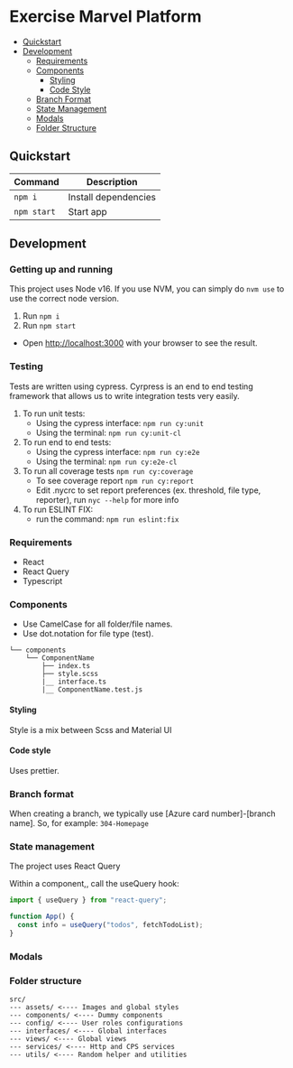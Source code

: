 # Exercise Marvel Platform

<!-- START doctoc generated TOC please keep comment here to allow auto update -->
<!-- DON'T EDIT THIS SECTION, INSTEAD RE-RUN doctoc TO UPDATE -->

- [Quickstart](#quickstart)
- [Development](#development)
  - [Requirements](#requirements)
  - [Components](#components)
    - [Styling](#styling)
    - [Code Style](#code-style)
  - [Branch Format](#branch-format)
  - [State Management](#state-management)
  - [Modals](#modals)
  - [Folder Structure](#folder-structure)

<!-- END doctoc generated TOC please keep comment here to allow auto update -->

## Quickstart

| Command     | Description          |
| ----------- | -------------------- |
| `npm i`     | Install dependencies |
| `npm start` | Start app            |

## Development

### Getting up and running

This project uses Node v16. If you use NVM, you can simply do `nvm use` to use the correct node version.

1. Run `npm i`
2. Run `npm start`

- Open [http://localhost:3000](http://localhost:3000) with your browser to see the result.

### Testing

Tests are written using cypress. Cyrpress is an end to end testing framework that allows us to write integration tests very easily.

1. To run unit tests:
    - Using the cypress interface: `npm run cy:unit`
    - Using the terminal: `npm run cy:unit-cl`
2. To run end to end tests:
    - Using the cypress interface: `npm run cy:e2e`
    - Using the terminal: `npm run cy:e2e-cl`
3. To run all coverage tests `npm run cy:coverage`
    - To see coverage report `npm run cy:report`
    - Edit .nycrc to set report preferences (ex. threshold, file type, reporter), run `nyc --help` for more info
4. To run ESLINT FIX:
    - run the command: `npm run eslint:fix`

### Requirements

- React
- React Query
- Typescript

### Components

- Use CamelCase for all folder/file names.
- Use dot.notation for file type (test).

```
└── components
    └── ComponentName
        ├── index.ts
        ├── style.scss
        |__ interface.ts
        |__ ComponentName.test.js
```

#### Styling

Style is a mix between Scss and Material UI

#### Code style

Uses prettier.

### Branch format

When creating a branch, we typically use [Azure card number]-[branch name]. So, for example: `304-Homepage`

### State management

The project uses React Query

Within a component,, call the useQuery hook:

```js
import { useQuery } from "react-query";

function App() {
  const info = useQuery("todos", fetchTodoList);
}
```

### Modals

### Folder structure

```
src/
--- assets/ <---- Images and global styles
--- components/ <---- Dummy components
--- config/ <---- User roles configurations
--- interfaces/ <---- Global interfaces
--- views/ <---- Global views
--- services/ <---- Http and CPS services
--- utils/ <---- Random helper and utilities

```
